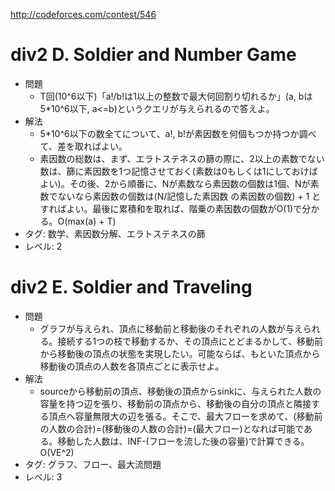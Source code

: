 http://codeforces.com/contest/546

# div2 D. Soldier and Number Game

- 問題
    - T回(10^6以下)「a!/b!は1以上の整数で最大何回割り切れるか」(a, bは5\*10^6以下, a<=b)というクエリが与えられるので答えよ。
- 解法
    - 5\*10^6以下の数全てについて、a!, b!が素因数を何個もつか持つか調べて、差を取ればよい。
    - 素因数の総数は、まず、エラトステネスの篩の際に、2以上の素数でない数は、篩に素因数を1つ記憶させておく(素数は0もしくは1にしておけばよい)。その後、2から順番に、Nが素数なら素因数の個数は1個、Nが素数でないなら素因数の個数は(N/記憶した素因数 の素因数の個数) + 1 とすればよい。最後に累積和を取れば、階乗の素因数の個数がO(1)で分かる。O(max(a) + T)
- タグ: 数学、素因数分解、エラトステネスの篩
- レベル: 2

# div2 E. Soldier and Traveling

- 問題
    - グラフが与えられ、頂点に移動前と移動後のそれぞれの人数が与えられる。接続する1つの枝で移動するか、その頂点にとどまるかして、移動前から移動後の頂点の状態を実現したい。可能ならば、もといた頂点から移動後の頂点の人数を各頂点ごとに表示せよ。
- 解法
    - sourceから移動前の頂点、移動後の頂点からsinkに、与えられた人数の容量を持つ辺を張り、移動前の頂点から、移動後の自分の頂点と隣接する頂点へ容量無限大の辺を張る。そこで、最大フローを求めて、(移動前の人数の合計)=(移動後の人数の合計)=(最大フロー)となれば可能である。移動した人数は、INF-(フローを流した後の容量)で計算できる。O(VE^2)
- タグ: グラフ、フロー、最大流問題
- レベル: 3
